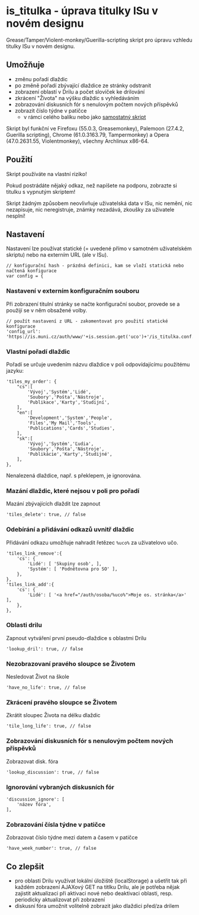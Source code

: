 # is_titulka - úprava titulky ISu v novém designu

Grease/Tamper/Violent-monkey/Guerilla-scripting skript pro úpravu vzhledu titulky ISu v novém designu.


## Umožňuje

* změnu pořadí dlaždic
* po změně pořadí zbývající dlaždice ze stránky odstranit
* zobrazení oblastí v Drilu a počet slovíček ke drilování
* zkrácení "Života" na výšku dlaždic s vyhledáváním
* zobrazování diskusních fór s nenulovým počtem nových příspěvků
* zobrazit číslo týdne v patičce
  * v rámci celého balíku nebo jako [samostatný skript](is_paticka_tyden.js)

Skript byl funkční ve Firefoxu (55.0.3, Greasemonkey), Palemoon (27.4.2, Guerilla scripting), Chrome (61.0.3163.79, Tampermonkey) a Opera (47.0.2631.55, Violentmonkey), všechny Archlinux x86-64.


## Použití

Skript používáte na vlastní riziko!

Pokud postrádáte nějaký odkaz, než napíšete na podporu, zobrazte si titulku s vypnutým skriptem!

Skript žádným způsobem neovlivňuje uživatelská data v ISu, nic nemění, nic nezapisuje, nic neregistruje, známky nezadává, zkoušky za uživatele nesplní!


## Nastavení

Nastavení lze používat statické (= uvedené přímo v samotném uživatelském skriptu) nebo na externím URL (ale v ISu).

	// konfigurační hash - prázdná definici, kam se vloží statická nebo načtená konfigurace
	var config = {

### Nastavení v externím konfiguračním souboru

Při zobrazení titulní stránky se načte konfigurační soubor, provede se a použijí se v něm obsažené volby.

	// použít nastavení z URL - zakomentovat pro použití statické konfigurace
	'config_url': 'https://is.muni.cz/auth/www/'+is.session.get('uco')+'/is_titulka.conf.js',

### Vlastní pořadí dlaždic

Pořadí se určuje uvedením názvu dlaždice v poli odpovídajícímu použitému jazyku:

	'tiles_my_order': {
		"cs":[
			'Vývoj','Systém','Lidé',
			'Soubory','Pošta','Nástroje',
			'Publikace','Karty','Studijní',
		],
		"en":[
			'Development','System','People',
			'Files','My Mail','Tools',
			'Publications','Cards','Studies',
		],
		"sk":[
			'Vývoj','Systém','Ľudia',
			'Soubory','Pošta','Nástroje',
			'Publikácie','Karty','Študijné',
		],
	},

Nenalezená dlaždice, např. s překlepem, je ignorována.

### Mazání dlaždic, které nejsou v poli pro pořadí

Mazání zbývajících dlaždit lze zapnout

	'tiles_delete': true, // false

### Odebírání a přidávání odkazů uvnitř dlaždic

Přidávání odkazu umožňuje nahradit řetězec `%uco%` za uživatelovo učo.

	'tiles_link_remove':{
		'cs': {
			'Lidé': [ 'Skupiny osob', ],
			'Systém': [ 'Podnětovna pro SO' ],
		},
	},
	'tiles_link_add':{
		'cs': {
			'Lidé': [ '<a href="/auth/osoba/%uco%">Moje os. stránka</a>' ],
		},
	},

### Oblasti drilu

Zapnout vytváření první pseudo-dlaždice s oblastmi Drilu

	'lookup_dril': true, // false

### Nezobrazovaní pravého sloupce se Životem

Nesledovat Život na škole

	'have_no_life': true, // false

### Zkrácení pravého sloupce se Životem

Zkrátit sloupec Života na délku dlaždic

	'tile_long_life': true, // false

### Zobrazování diskusních fór s nenulovým počtem nových příspěvků

Zobrazovat disk. fóra

	'lookup_discussion': true, // false

### Ignorování vybraných diskusních fór

	'discussion_ignore': [
		'název fóra',
	],

### Zobrazování čísla týdne v patičce

Zobrazovat číslo týdne mezi datem a časem v patičce

	'have_week_number': true, // false

## Co zlepšit

* pro oblasti Drilu využívat lokální úložiště (localStorage) a ušetřit tak při každém zobrazení AJAXový GET na titlku Drilu, ale je potřeba nějak zajistit aktualizaci při aktivaci nové nebo deaktivaci oblasti, resp. periodicky aktualizovat při zobrazení
* diskusní fóra umožnit volitelně zobrazit jako dlaždici před/za drilem

